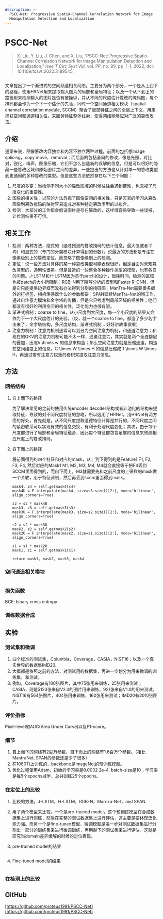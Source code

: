 ```yaml
---
description: >-
  PSCC-Net: Progressive Spatio-Channel Correlation Network for Image
  Manipulation Detection and Localization
---
```


# PSCC-Net

> X. Liu, Y. Liu, J. Chen, and X. Liu, “PSCC-Net: Progressive Spatio-Channel Correlation Network for Image Manipulation Detection and Localization,” _Ieee T Circ Syst Vid_, vol. PP, no. 99, pp. 1–1, 2022, doi: 10.1109/tcsvt.2022.3189545.

<figure><img src="https://s2.loli.net/2022/12/21/ZUHRxrJolha5edE.png" alt=""><figcaption></figcaption></figure>

文章提出了一个渐进式的空间频道相关网络，主要分为两个部分，一个是从上到下的路径，使用HRNet用来提取输入图片的局部和全局特征；以及一个从下到上的路径用来检测输入的图片是否有被操纵，并从不同的尺度估计篡改的掩码图，每个掩码都会作为一个下一个估计的先验，同时一个空间通道相关模块（spatial-channel correlation module, SCCM）聚合了局部特征之间的全局上下文，用来捕获空间和通道相关性，来服务特征整体线索，使得网络能够应对广泛的篡改攻击。

## **介绍**

通常来说，图像篡改内容独立和内容不独立两种过程，前面的包括想image splicing，copy move，removal；而后面的包括全局的修改，像是光照，对比对，锐化，噪声，图像压缩，它们不怎么创造新的误解的信息，但是可以很好的隐藏一些篡改区域和原始图片之间的差异。一些提出的方法也从针对单一的篡改类型到更通用的多种篡改的类型。但是这些方法依然存在以下三个问题：

1. 尺度的多变：当检测不同大小的篡改区域的时候往往会遇到苦难，也忽视了尺度变化的重要性。
2. 图像的相关性：以前的方法忽视了图像空间的相关性，只是天真的学习从篡改图像到篡改掩码的映射容易造成对某种特定篡改类型的过拟合。
3. 检测：大部分的工作都会假设图片是存在篡改的，这样很容易导致一些误报，让检测结果不可信。

## **相关工作**

1. 检测：两种方法，隐式的（通过预测的篡改掩码的统计信息，最大值或者平均）和显式的（专门的分类模块计算得到的分数）。说最近的方法都是专注在像素级别上的篡改定位，而忽略了图像级别上的检测。
2. 定位：说一些方法对具体的某一种篡改类型可能表现很好，但是当面对未知篡改类型的，通用性很差。但是最近的一些整合多种操作类型的模型，也有各自的问题。J-LSTM和H-LSTM因为基于patch的设计，很耗时间，检测的区域也被patch的大小所限制；RGB-N用了隐写分析的模型和Faster R-CNN，但是它只能提供边界框而没有办法得到分割的掩码图；ManTra-Net需要很多额外的打标签，相机传感器什么的参数都要；SPAN延续ManTra-Net的哦工作，通过自注意力模块和金字塔的传播，但是它只考虑到局部区域的相关性；他们都没有很好的利用空间的相关性，泛化能力也很有限。
3. 渐进式机制：coarse to fine，从小尺度到大尺度，每一个小尺度的结果又会作为下一个大尺度估计的先验。（哎，就一个coarse to fine，都造了多少名字出来了，金字塔结构，多尺度结构，渐进式机制... 好好讲故事很重）
4. 注意力机制：注意力机制通常可以划分为空间注意力机制，和通道注意力；和现在的QKV的注意力机制可能不太一样，通道注意力，其实就是两个全连接层的叠加，压缩h \times w 的信息来构造；那么空间注意力就是压缩通道，构造在空间维度上的信息，C \times W \times H 的信息压缩成 1 \times W \times H，再通过带有注意力权重的卷积来提取注意力信息。

## **方法**

### 网络结构

1.  自上而下的路径

    为了解决常见的之前的使用传统encoder decoder结构或者非池化的结构来提取特征，导致的对不同尺度特征的忽略，所以选用了HRNet。用HRNet有两方面的好处，首先就是，从不同尺度提取道德特征计算是并行的，不同尺度之间的紧密联系可以实现有效的信息交换，有利于处理尺度变化；其次，由于每个尺度都进行了局部和全局特征融合，因此每个特征都包含足够的信息来预测相应尺度上的篡改掩码。
2.  自下而上的路径

    将前面得到的四个特征和对应的mask，从上到下得到的是Feature1 F1, F2, F3, F4, 然后对应的Mask1 M1, M2, M3, M4, M4就会直接等于把F4丢到SCCM里面得到的，而自下而上，M3就需要先和之前尺度的上采样的mask做一个关联，用于特征调制，然后再丢到sccm里面得到mask。

    ```
    mask4, z4 = self.getmask4(s4)
    mask4U = F.interpolate(mask4, size=s3.size()[2:], mode='bilinear', align_corners=True)
    ​
    s3 = s3 * mask4U
    mask3, z3 = self.getmask3(s3)
    mask3U = F.interpolate(mask3, size=s2.size()[2:], mode='bilinear', align_corners=True)
    ​
    s2 = s2 * mask3U
    mask2, z2 = self.getmask2(s2)
    mask2U = F.interpolate(mask2, size=s1.size()[2:], mode='bilinear', align_corners=True)
    ​
    s1 = s1 * mask2U
    mask1, z1 = self.getmask1(s1)
    ​
    return mask1, mask2, mask3, mask4
    ```

### 空间通道相关模块

<figure><img src="https://s2.loli.net/2022/12/21/e5iZKX6b3C8WFc1.png" alt=""><figcaption></figcaption></figure>

### 损失函数

BCE: binary cross entropy

### 训练数据合成

## **实验**

### 测试集和微调

1. 四个标准的测试集，Columbia，Coverage，CASIA，NIST16；以及一个真实世界的数据集IMD20.
2. 大概都是依照之前的方法，对测试用的数据集，再进一步划分为用来微调的训练集，和测试。
3. 例如，Coverage有100张图片，其中75张用来训练，25张用来测试；CASIA，则是5123张来自V2.0的图片用来训练，921张来自V1.0的用来测试。NIST16有564张图片，404张用来训练，160张用来测试；IMD20有2010张图片。

### 评价指标

Pixel-level的AUC(Area Under Curve)以及F1-score。

### 细节

1. 自上而下的网络有2百万参数，自下而上的网络有1.6百万个参数。（相比MantraNet, SPAN的参数还是少了很多）
2. 在1080Ti上训练的，backbone是ImageNet的预训练模型。
3. 优化过程使用Adam，初始的学习率是0.0002 2e-4, batch-size是10；学习率是每5个epochs减半，总共训练25个epochs。

### 在定位上的比较

1. 比较的方法，J-LSTM，H-LSTM，RGB-N，ManTra-Net，and SPAN.
2. 用了两个模型来比较，一个是pre-trained model，这个预训练模型在合成数据集上进行训练，然后在完整的测试数据集上进行评估，这主要是要体现泛化能力强。而另一个是fine-tuned模型，微调模型是进一步对测试数据集进行分割出一部分的训练集来进行微调训练，再用剩下的测试集来进行评估，这就是研究当domain差异缓解的时候的定位表现。
3.  pre-trained model的结果&#x20;

    <figure><img src="https://s2.loli.net/2023/01/01/VwJ9xu27Y3GDpvT.png" alt=""><figcaption></figcaption></figure>
4.  Fine-tuned model的结果

    <figure><img src="https://s2.loli.net/2023/01/01/F3WNalu7koOY5cb.png" alt=""><figcaption></figcaption></figure>

### 在检测上的比较

## GitHub

[https://github.com/proteus1991/PSCC-Net](https://github.com/proteus1991/PSCC-Net)
